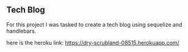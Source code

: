 ## Tech Blog

For this project I was tasked to create a tech blog using sequelize and handlebars.

here is the heroku link: https://dry-scrubland-08515.herokuapp.com/ 